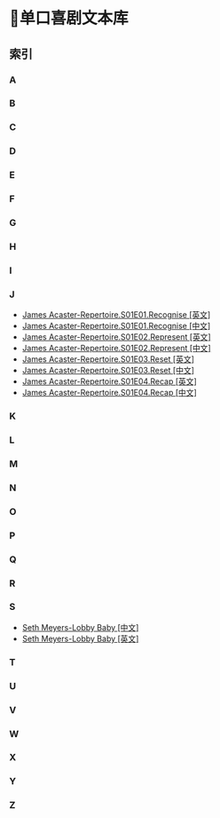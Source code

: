 ﻿# 📓单口喜剧文本库
## 索引
### A
### B
### C
### D
### E
### F
### G
### H
### I
### J
- [James Acaster-Repertoire.S01E01.Recognise [英文]]()
- [James Acaster-Repertoire.S01E01.Recognise [中文]]()
- [James Acaster-Repertoire.S01E02.Represent [英文]]()
- [James Acaster-Repertoire.S01E02.Represent [中文]]()
- [James Acaster-Repertoire.S01E03.Reset [英文]]()
- [James Acaster-Repertoire.S01E03.Reset [中文]]()
- [James Acaster-Repertoire.S01E04.Recap [英文]]()
- [James Acaster-Repertoire.S01E04.Recap [中文]]()
### K
### L
### M
### N
### O
### P
### Q
### R
### S
- [Seth Meyers-Lobby Baby [中文]](https://github.com/xifan2333/stand-up-comedy-subtitles/blob/main/subtitles/Seth%20Meyers%EF%BC%9ALobby%20Baby.zh-Hans.txt)
- [Seth Meyers-Lobby Baby [英文]](https://github.com/xifan2333/stand-up-comedy-subtitles/blob/main/subtitles/Seth%20Meyers%EF%BC%9ALobby%20Baby.en.txt)
### T
### U
### V
### W
### X
### Y
### Z
